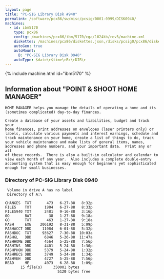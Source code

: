 ```yaml
---
layout: page
title: "PC-SIG Library Disk #940"
permalink: /software/pcx86/sw/misc/pcsig/0001-0999/DISK0940/
machines:
  - id: ibm5170
    type: pcx86
    config: /machines/pcx86/ibm/5170/cga/1024kb/rev3/machine.xml
    diskettes: /machines/pcx86/diskettes.json,/disks/pcsig0/pcx86/diskettes.json
    autoGen: true
    autoMount:
      B: "PC-SIG Library Disk 0940"
    autoType: $date\r$time\rB:\rDIR\r
---
```


{% include machine.html id="ibm5170" %}

## Information about "POINT & SHOOT HOME MANAGER"

    HOME MANAGER helps you manage the details of operating a home and its
    (sometimes complicated) day-to-day finances.
    
    Create a database of your assets and liabilities, budget and track your
    home finances, print addresses on envelopes (laser printers only) or
    labels, calculate various payments and interest earnings, schedule and
    track maintenance on your home, create a list of things to do, track
    your vehicle maintenance and make lists of general items, names,
    addresses and phone numbers, and your important data.  Print any or all
    of these records.  There is also a built-in calculator and calendar to
    view each month of any year.  Also includes a complete double-entry
    accounting system that is easy enough for beginners yet sophisticated
    enough for small businesses.

### Directory of PC-SIG Library Disk 0940

     Volume in drive A has no label
     Directory of A:\

    CHANGES  TXT       473   6-27-88   8:32p
    FILES    TXT      1904   6-27-88   8:33p
    FILES940 TXT      2481   9-16-88   3:16p
    GO       BAT        38   1-27-88   9:18a
    GO       TXT       463   1-27-88   9:18a
    PASH     EXE    206192   8-31-88   5:09p
    PASHACCT DBD     11084   6-01-88   5:32p
    PASHDOC  TXT     93627   7-30-88  10:03a
    PASHGL   DBD      6846   5-26-88  11:47a
    PASHHOME DBD      4564   5-25-88   7:56p
    PASHINS  DBD      4401   5-24-88   1:30p
    PASHPHON DBD      5379   5-24-88   1:32p
    PASHRECS DBD      3749   5-24-88   1:34p
    PASHVEH  DBD      4727   5-25-88   7:56p
    READ     ME       4073   6-28-88   1:09p
           15 file(s)     350001 bytes
                            5120 bytes free
